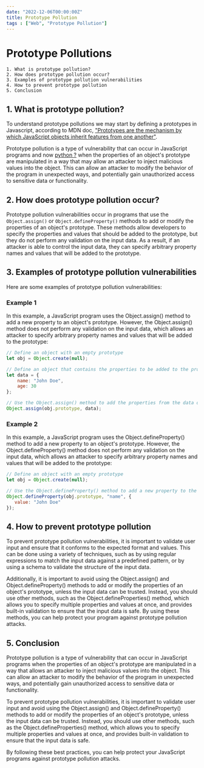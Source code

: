 ```yaml
---
date: "2022-12-06T00:00:00Z"
title: Prototype Pollution
tags : ["Web", "Prototype Pollution"]
---
```


# Prototype Pollutions

    1. What is prototype pollution?
    2. How does prototype pollution occur?
    3. Examples of prototype pollution vulnerabilities
    4. How to prevent prototype pollution
    5. Conclusion

## 1. What is prototype pollution?
To understand prototype pollutions we may start by defining a prototypes in Javascript,
according to MDN doc, 
["Prototypes are the mechanism by which JavaScript objects inherit features from one another"](https://developer.mozilla.org/en-US/docs/Learn/JavaScript/Objects/Object_prototypes). 

Prototype pollution is a type of vulnerability that can occur in JavaScript programs and now [python ?](https://blog.abdulrah33m.com/prototype-pollution-in-python/)  when the properties of an object's prototype are manipulated in a way that may allow an attacker to inject malicious values into the object. This can allow an attacker to modify the behavior of the program in unexpected ways, and potentially gain unauthorized access to sensitive data or functionality.

## 2. How does prototype pollution occur?

Prototype pollution vulnerabilities occur in programs that use the `Object.assign()` or `Object.defineProperty()` methods to add or modify the properties of an object's prototype. These methods allow developers to specify the properties and values that should be added to the prototype, but they do not perform any validation on the input data. As a result, if an attacker is able to control the input data, they can specify arbitrary property names and values that will be added to the prototype.

## 3. Examples of prototype pollution vulnerabilities
Here are some examples of prototype pollution vulnerabilities:

### Example 1

In this example, a JavaScript program uses the Object.assign() method to add a new property to an object's prototype. However, the Object.assign() method does not perform any validation on the input data, which allows an attacker to specify arbitrary property names and values that will be added to the prototype:

```javascript
// Define an object with an empty prototype
let obj = Object.create(null);

// Define an object that contains the properties to be added to the prototype
let data = {
    name: "John Doe",
    age: 30
};

// Use the Object.assign() method to add the properties from the data object to the prototype
Object.assign(obj.prototype, data);
``` 

### Example 2

In this example, a JavaScript program uses the Object.defineProperty() method to add a new property to an object's prototype. However, the Object.defineProperty() method does not perform any validation on the input data, which allows an attacker to specify arbitrary property names and values that will be added to the prototype:

```javascript
// Define an object with an empty prototype
let obj = Object.create(null);

// Use the Object.defineProperty() method to add a new property to the prototype
Object.defineProperty(obj.prototype, "name", {
   value: "John Doe"
});
``` 


## 4. How to prevent prototype pollution
To prevent prototype pollution vulnerabilities, it is important to validate user input and ensure that it conforms to the expected format and values. This can be done using a variety of techniques, such as by using regular expressions to match the input data against a predefined pattern, or by using a schema to validate the structure of the input data.

Additionally, it is important to avoid using the Object.assign() and Object.defineProperty() methods to add or modify the properties of an object's prototype, unless the input data can be trusted. Instead, you should use other methods, such as the Object.defineProperties() method, which allows you to specify multiple properties and values at once, and provides built-in validation to ensure that the input data is safe. By using these methods, you can help protect your program against prototype pollution attacks.

## 5. Conclusion
Prototype pollution is a type of vulnerability that can occur in JavaScript programs when the properties of an object's prototype are manipulated in a way that allows an attacker to inject malicious values into the object. This can allow an attacker to modify the behavior of the program in unexpected ways, and potentially gain unauthorized access to sensitive data or functionality.

To prevent prototype pollution vulnerabilities, it is important to validate user input and avoid using the Object.assign() and Object.defineProperty() methods to add or modify the properties of an object's prototype, unless the input data can be trusted. Instead, you should use other methods, such as the Object.defineProperties() method, which allows you to specify multiple properties and values at once, and provides built-in validation to ensure that the input data is safe.

By following these best practices, you can help protect your JavaScript programs against prototype pollution attacks.

